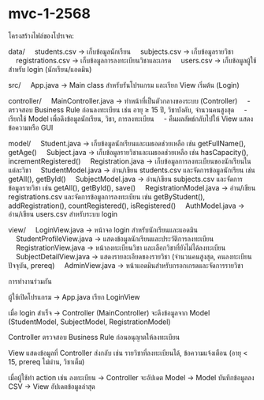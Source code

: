 ﻿# mvc-1-2568
โครงสร้างไฟล์ของโปรเจค:

data/
    students.csv → เก็บข้อมูลนักเรียน
    subjects.csv → เก็บข้อมูลรายวิชา
    registrations.csv → เก็บข้อมูลการลงทะเบียนวิชาและเกรด
    users.csv → เก็บข้อมูลผู้ใช้สำหรับ login (นักเรียน/แอดมิน)

src/
    App.java → Main class สำหรับรันโปรแกรม และเรียก View เริ่มต้น (Login)

controller/
    MainController.java → ทำหน้าที่เป็นตัวกลางของระบบ (Controller)
    - ตรวจสอบ Business Rule ก่อนลงทะเบียน เช่น อายุ ≥ 15 ปี, วิชาบังคับ, จำนวนคนสูงสุด
    - เรียกใช้ Model เพื่อดึงข้อมูลนักเรียน, วิชา, การลงทะเบียน
    - คืนผลลัพธ์กลับไปให้ View แสดงข้อความหรือ GUI

model/
    Student.java → เก็บข้อมูลนักเรียนและเมธอดช่วยเหลือ เช่น getFullName(), getAge()
    Subject.java → เก็บข้อมูลรายวิชาและเมธอดช่วยเหลือ เช่น hasCapacity(), incrementRegistered()
    Registration.java → เก็บข้อมูลการลงทะเบียนของนักเรียนในแต่ละวิชา
    StudentModel.java → อ่าน/เขียน students.csv และจัดการข้อมูลนักเรียน เช่น getAll(), getById()
    SubjectModel.java → อ่าน/เขียน subjects.csv และจัดการข้อมูลรายวิชา เช่น getAll(), getById(), save()
    RegistrationModel.java → อ่าน/เขียน registrations.csv และจัดการข้อมูลการลงทะเบียน เช่น getByStudent(), addRegistration(), countRegistered(), isRegistered()
    AuthModel.java → อ่าน/เขียน users.csv สำหรับระบบ login

view/
    LoginView.java → หน้าจอ login สำหรับนักเรียนและแอดมิน
    StudentProfileView.java → แสดงข้อมูลนักเรียนและประวัติการลงทะเบียน
    RegistrationView.java → หน้าลงทะเบียนวิชา และเลือกวิชาที่ยังไม่ได้ลงทะเบียน
    SubjectDetailView.java → แสดงรายละเอียดของรายวิชา (จำนวนคนสูงสุด, คนลงทะเบียนปัจจุบัน, prereq)
    AdminView.java → หน้าแอดมินสำหรับกรอกเกรดและจัดการรายวิชา

การทำงานร่วมกัน

ผู้ใช้เปิดโปรแกรม → App.java เรียก LoginView

เมื่อ login สำเร็จ → Controller (MainController) จะดึงข้อมูลจาก Model (StudentModel, SubjectModel, RegistrationModel)

Controller ตรวจสอบ Business Rule ก่อนอนุญาตให้ลงทะเบียน

View แสดงข้อมูลที่ Controller ส่งกลับ เช่น รายวิชาที่ลงทะเบียนได้, ข้อความแจ้งเตือน (อายุ < 15, prereq ไม่ผ่าน, วิชาเต็ม)

เมื่อผู้ใช้ทำ action เช่น ลงทะเบียน → Controller จะอัปเดต Model → Model บันทึกข้อมูลลง CSV → View อัปเดตข้อมูลล่าสุด
